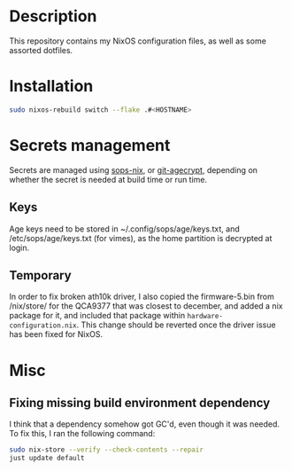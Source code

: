 # Description

This repository contains my NixOS configuration files, as well
as some assorted dotfiles.

# Installation

```sh
sudo nixos-rebuild switch --flake .#<HOSTNAME>
```

# Secrets management

Secrets are managed using [sops-nix](https://github.com/Mic92/sops-nix), or
[git-agecrypt](https://github.com/vlaci/git-agecrypt), depending on whether
the secret is needed at build time or run time.

## Keys

Age keys need to be stored in ~/.config/sops/age/keys.txt, and /etc/sops/age/keys.txt
(for vimes), as the home partition is decrypted at login.

## Temporary

In order to fix broken ath10k driver, I also copied the firmware-5.bin from
/nix/store/ for the QCA9377 that was closest to december, and added a nix
package for it, and included that package within `hardware-configuration.nix`.
This change should be reverted once the driver issue has been fixed for NixOS.

# Misc

## Fixing missing build environment dependency

I think that a dependency somehow got GC'd, even though it was
needed. To fix this, I ran the following command:

```sh
sudo nix-store --verify --check-contents --repair
just update default
```
